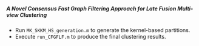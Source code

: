 ##### A Novel Consensus Fast Graph Filtering Approach for Late Fusion Multi-view Clustering

- Run `MK_SKKM_HS_generation.m` to generate the kernel-based partitions.
- Execute `run_CFGFLF.m` to produce the final clustering results.

